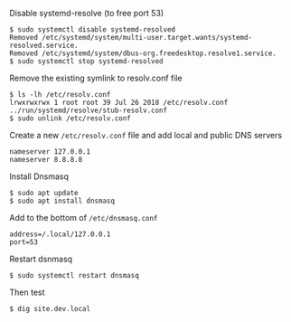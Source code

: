 Disable systemd-resolve (to free port 53)
```
$ sudo systemctl disable systemd-resolved
Removed /etc/systemd/system/multi-user.target.wants/systemd-resolved.service.
Removed /etc/systemd/system/dbus-org.freedesktop.resolve1.service.
$ sudo systemctl stop systemd-resolved
```

Remove the existing symlink to resolv.conf file
```
$ ls -lh /etc/resolv.conf
lrwxrwxrwx 1 root root 39 Jul 26 2018 /etc/resolv.conf ../run/systemd/resolve/stub-resolv.conf
$ sudo unlink /etc/resolv.conf
```

Create a new `/etc/resolv.conf` file and add local and public DNS servers
```
nameserver 127.0.0.1
nameserver 8.8.8.8
```

Install Dnsmasq
```
$ sudo apt update
$ sudo apt install dnsmasq
```

Add to the bottom of `/etc/dnsmasq.conf`
```
address=/.local/127.0.0.1
port=53
```

Restart dsnmasq
```
$ sudo systemctl restart dnsmasq
```

Then test
```
$ dig site.dev.local
```